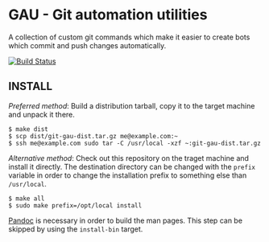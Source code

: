 # GAU - Git automation utilities

A collection of custom git commands which make it easier to create bots which
commit and push changes automatically.

[![Build Status](https://travis-ci.org/znerol/git-gau.svg?branch=master)](https://travis-ci.org/znerol/git-gau)

## INSTALL

*Preferred method*: Build a distribution tarball, copy it to the target machine
and unpack it there.
    
    $ make dist
    $ scp dist/git-gau-dist.tar.gz me@example.com:~
    $ ssh me@example.com sudo tar -C /usr/local -xzf ~:git-gau-dist.tar.gz

*Alternative method*: Check out this repository on the traget machine and
install it directly. The destination directory can be changed with the `prefix`
variable in order to change the installation prefix to something else than
`/usr/local`.

    $ make all
    $ sudo make prefix=/opt/local install

[Pandoc](https://pandoc.org) is necessary in order to build the man pages. This
step can be skipped by using the `install-bin` target.
